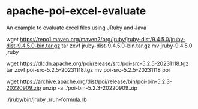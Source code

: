 # apache-poi-excel-evaluate

An example to evaluate excel files using JRuby and Java

wget https://repo1.maven.org/maven2/org/jruby/jruby-dist/9.4.5.0/jruby-dist-9.4.5.0-bin.tar.gz
tar zxvf jruby-dist-9.4.5.0-bin.tar.gz
mv jruby-9.4.5.0 jruby

wget https://dlcdn.apache.org/poi/release/src/poi-src-5.2.5-20231118.tgz
tar zxvf poi-src-5.2.5-20231118.tgz
mv poi-src-5.2.5-20231118 poi

wget https://archive.apache.org/dist/poi/release/bin/poi-bin-5.2.3-20220909.zip
unzip -a ./poi-bin-5.2.3-20220909.zip

./jruby/bin/jruby ./run-formula.rb
